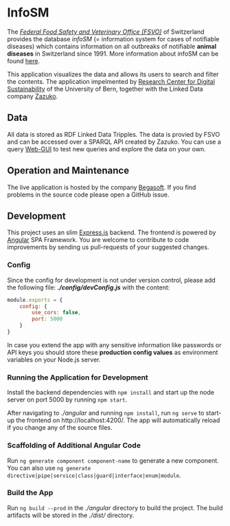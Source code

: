 # InfoSM
The [*Federal Food Safety and Veterinary Office (FSVO)*](https://www.blv.admin.ch/) of Switzerland provides the database *infoSM* (= information system for cases of notifiable diseases) which contains information on all outbreaks of notifiable **animal diseases** in Switzerland since 1991. More information about infoSM can be found [here](https://www.infosm.blv.admin.ch/public/?lang=de).

This application visualizes the data and allows its users to search and filter the contents. The application impelmented by [Research Center for Digital Sustainability](https://www.digitale-nachhaltigkeit.unibe.ch/) of the University of Bern, together with the Linked Data company [Zazuko](https://zazuko.com/). 

## Data
All data is stored as RDF Linked Data Tripples. The data is provied by FSVO and can be accessed over a SPARQL API created by Zazuko. You can use a query [Web-GUI](https://lindas-data.ch/sparql-ui/#) to test new queries and explore the data on your own.

## Operation and Maintenance
The live application is hosted by the company  [Begasoft](https://www.begasoft.ch/).
If you find problems in the source code please open a GitHub issue.

## Development
This project uses an slim [Express.js](https://expressjs.com/) backend. The frontend is powered by [Angular](https://angular.io/) SPA Framework. You are welcome to contribute to code improvements by sending us pull-requests of your suggested changes.

### Config
Since the config for development is not under version control, please add the following file: ***./config/devConfig.js*** with the content:


~~~js
module.exports = {
    config: {
        use_cors: false,
        port: 5000
    }
}
~~~

In case you extend the app with any sensitive information like passwords or API keys you should store these **production config values** as environment variables on your Node.js server.

### Running the Application for Development
Install the backend dependencies with `npm install` and start up the node server on port 5000 by running `npm start`.

After navigating to *./angular* and running `npm install`, run `ng serve` to start-up the frontend on http://localhost:4200/. The app will automatically reload if you change any of the source files.

### Scaffolding of Additional Angular Code
Run `ng generate component component-name` to generate a new component. You can also use `ng generate directive|pipe|service|class|guard|interface|enum|module`.

### Build the App
Run `ng build --prod` in the *./angular* directory to build the project. The build artifacts will be stored in the *./dist/* directory.